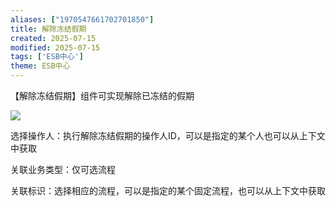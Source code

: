 ```yaml
---
aliases: ["1970547661702701850"]
title: 解除冻结假期
created: 2025-07-15
modified: 2025-07-15
tags: ['ESB中心']
theme: ESB中心
---
```


【解除冻结假期】组件可实现解除已冻结的假期

![](1248ef67a535a8b0a65143b3d993697f.jpg)

选择操作人：执行解除冻结假期的操作人ID，可以是指定的某个人也可以从上下文中获取

关联业务类型：仅可选流程

关联标识：选择相应的流程，可以是指定的某个固定流程，也可以从上下文中获取